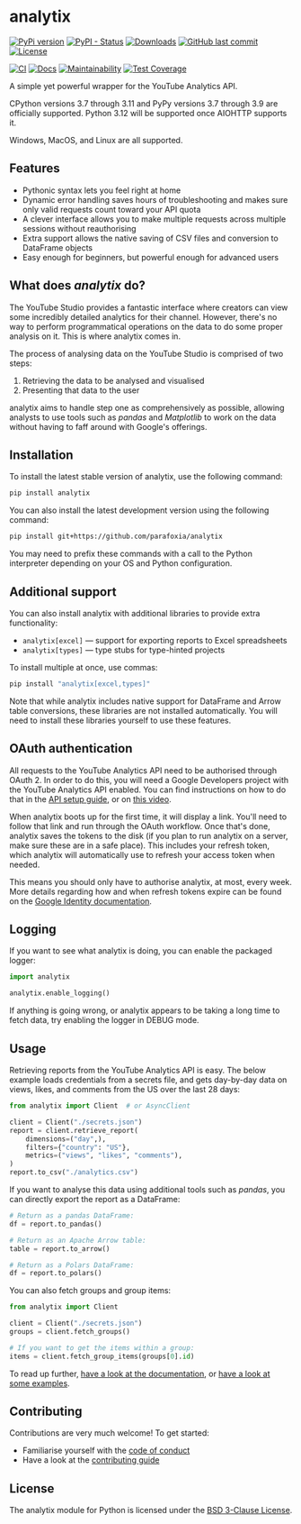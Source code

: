 # analytix

[![PyPi version](https://img.shields.io/pypi/v/analytix.svg)](https://pypi.python.org/pypi/analytix/)
[![PyPI - Status](https://img.shields.io/pypi/status/analytix)](https://pypi.python.org/pypi/analytix/)
[![Downloads](https://pepy.tech/badge/analytix)](https://pepy.tech/project/analytix)
[![GitHub last commit](https://img.shields.io/github/last-commit/parafoxia/analytix)](https://github.com/parafoxia/analytix)
[![License](https://img.shields.io/github/license/parafoxia/analytix.svg)](https://github.com/parafoxia/analytix/blob/main/LICENSE)

[![CI](https://github.com/parafoxia/analytix/actions/workflows/ci.yml/badge.svg)](https://github.com/parafoxia/analytix/actions/workflows/ci.yml)
[![Docs](https://github.com/parafoxia/analytix/actions/workflows/pages/pages-build-deployment/badge.svg)](https://parafoxia.github.io/analytix)
[![Maintainability](https://api.codeclimate.com/v1/badges/8819bdebb2d4aa8dfcb7/maintainability)](https://codeclimate.com/github/parafoxia/analytix/maintainability)
[![Test Coverage](https://api.codeclimate.com/v1/badges/8819bdebb2d4aa8dfcb7/test_coverage)](https://codeclimate.com/github/parafoxia/analytix/test_coverage)

A simple yet powerful wrapper for the YouTube Analytics API.

CPython versions 3.7 through 3.11 and PyPy versions 3.7 through 3.9 are officially supported.
Python 3.12 will be supported once AIOHTTP supports it.

Windows, MacOS, and Linux are all supported.

## Features

- Pythonic syntax lets you feel right at home
- Dynamic error handling saves hours of troubleshooting and makes sure only valid requests count toward your API quota
- A clever interface allows you to make multiple requests across multiple sessions without reauthorising
- Extra support allows the native saving of CSV files and conversion to DataFrame objects
- Easy enough for beginners, but powerful enough for advanced users

## What does *analytix* do?

The YouTube Studio provides a fantastic interface where creators can view some incredibly detailed analytics for their channel.
However, there's no way to perform programmatical operations on the data to do some proper analysis on it.
This is where analytix comes in.

The process of analysing data on the YouTube Studio is comprised of two steps:

1. Retrieving the data to be analysed and visualised
2. Presenting that data to the user

analytix aims to handle step one as comprehensively as possible, allowing analysts to use tools such as *pandas* and *Matplotlib* to work on the data without having to faff around with Google's offerings.

## Installation

To install the latest stable version of analytix, use the following command:

```sh
pip install analytix
```

You can also install the latest development version using the following command:

```sh
pip install git+https://github.com/parafoxia/analytix
```

You may need to prefix these commands with a call to the Python interpreter depending on your OS and Python configuration.

## Additional support

You can also install analytix with additional libraries to provide extra functionality:

* `analytix[excel]` — support for exporting reports to Excel spreadsheets
* `analytix[types]` — type stubs for type-hinted projects

To install multiple at once, use commas:

```sh
pip install "analytix[excel,types]"
```

Note that while analytix includes native support for DataFrame and Arrow table conversions, these libraries are not installed automatically.
You will need to install these libraries yourself to use these features.

## OAuth authentication

All requests to the YouTube Analytics API need to be authorised through OAuth 2.
In order to do this, you will need a Google Developers project with the YouTube Analytics API enabled.
You can find instructions on how to do that in the [API setup guide](https://parafoxia.github.io/analytix/starting/googleapp/), or on [this video](https://www.youtube.com/watch?v=1Xday10ZWeg).

When analytix boots up for the first time, it will display a link.
You'll need to follow that link and run through the OAuth workflow.
Once that's done, analytix saves the tokens to the disk (if you plan to run analytix on a server, make sure these are in a safe place).
This includes your refresh token, which analytix will automatically use to refresh your access token when needed.

This means you should only have to authorise analytix, at most, every week.
More details regarding how and when refresh tokens expire can be found on the [Google Identity documentation](https://developers.google.com/identity/protocols/oauth2#expiration).

## Logging

If you want to see what analytix is doing, you can enable the packaged logger:

```py
import analytix

analytix.enable_logging()
```

If anything is going wrong, or analytix appears to be taking a long time to fetch data, try enabling the logger in DEBUG mode.

## Usage

Retrieving reports from the YouTube Analytics API is easy.
The below example loads credentials from a secrets file, and gets day-by-day data on views, likes, and comments from the US over the last 28 days:

```py
from analytix import Client  # or AsyncClient

client = Client("./secrets.json")
report = client.retrieve_report(
    dimensions=("day",),
    filters={"country": "US"},
    metrics=("views", "likes", "comments"),
)
report.to_csv("./analytics.csv")
```

If you want to analyse this data using additional tools such as *pandas*, you can directly export the report as a DataFrame:

```py
# Return as a pandas DataFrame:
df = report.to_pandas()

# Return as an Apache Arrow table:
table = report.to_arrow()

# Return as a Polars DataFrame:
df = report.to_polars()
```

You can also fetch groups and group items:

```py
from analytix import Client

client = Client("./secrets.json")
groups = client.fetch_groups()

# If you want to get the items within a group:
items = client.fetch_group_items(groups[0].id)
```

To read up further, [have a look at the documentation](https://parafoxia.github.io/analytix), or [have a look at some examples](https://github.com/parafoxia/analytix/tree/main/examples).

## Contributing

Contributions are very much welcome! To get started:

* Familiarise yourself with the [code of conduct](https://github.com/parafoxia/analytix/blob/main/CODE_OF_CONDUCT.md)
* Have a look at the [contributing guide](https://github.com/parafoxia/analytix/blob/main/CONTRIBUTING.md)

## License

The analytix module for Python is licensed under the [BSD 3-Clause License](https://github.com/parafoxia/analytix/blob/main/LICENSE).
